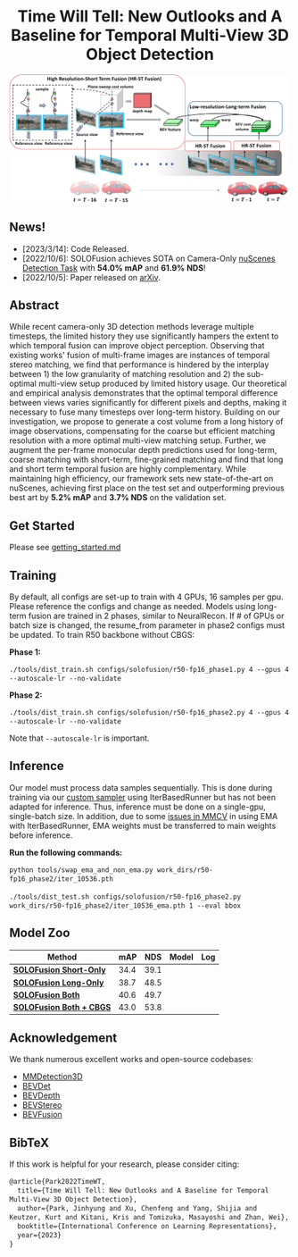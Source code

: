 <div align="center">

# Time Will Tell: New Outlooks and A Baseline for Temporal Multi-View 3D Object Detection
</div>

<p align="center">
    <img src="resources/solofusion_method.png"/ width="900">
</p>

## News!
- [2023/3/14]: Code Released.
- [2022/10/6]: SOLOFusion achieves SOTA on Camera-Only [nuScenes Detection Task](https://nuscenes.org/object-detection?externalData=all&mapData=all&modalities=Camera) with **54.0% mAP** and **61.9% NDS**!
- [2022/10/5]: Paper released on [arXiv](https://arxiv.org/abs/2210.02443).

## Abstract
While recent camera-only 3D detection methods leverage multiple timesteps, the limited history they use significantly hampers the extent to which temporal fusion can improve object perception. Observing that existing works' fusion of multi-frame images are instances of temporal stereo matching, we find that performance is hindered by the interplay between 1) the low granularity of matching resolution and 2) the sub-optimal multi-view setup produced by limited history usage. Our theoretical and empirical analysis demonstrates that the optimal temporal difference between views varies significantly for different pixels and depths, making it necessary to fuse many timesteps over long-term history. Building on our investigation, we propose to generate a cost volume from a long history of image observations, compensating for the coarse but efficient matching resolution with a more optimal multi-view matching setup. Further, we augment the per-frame monocular depth predictions used for long-term, coarse matching with short-term, fine-grained matching and find that long and short term temporal fusion are highly complementary. While maintaining high efficiency, our framework sets new state-of-the-art on nuScenes, achieving first place on the test set and outperforming previous best art by **5.2\% mAP** and **3.7\% NDS** on the validation set.

## Get Started
Please see [getting_started.md](docs/getting_started.md)

## Training
By default, all configs are set-up to train with 4 GPUs, 16 samples per gpu. Please reference the configs and change as needed. Models using long-term fusion are trained in 2 phases, similar to NeuralRecon. If # of GPUs or batch size is changed, the resume_from parameter in phase2 configs must be updated.
To train R50 backbone without CBGS:

**Phase 1:**
```shell
./tools/dist_train.sh configs/solofusion/r50-fp16_phase1.py 4 --gpus 4 --autoscale-lr --no-validate
```
**Phase 2:**
```shell
./tools/dist_train.sh configs/solofusion/r50-fp16_phase2.py 4 --gpus 4 --autoscale-lr --no-validate
```
Note that `--autoscale-lr` is important.

## Inference
Our model must process data samples sequentially. This is done during training via our [custom sampler](mmdet3d/datasets/samplers/infinite_group_each_sample_in_batch_sampler.py) using IterBasedRunner but has not been adapted for inference. Thus, inference must be done on a single-gpu, single-batch size. In addition, due to some [issues in MMCV](https://github.com/open-mmlab/mmcv/issues/2195) in using EMA with IterBasedRunner, EMA weights must be transferred to main weights before inference. 

**Run the following commands:**
```shell
python tools/swap_ema_and_non_ema.py work_dirs/r50-fp16_phase2/iter_10536.pth

./tools/dist_test.sh configs/solofusion/r50-fp16_phase2.py work_dirs/r50-fp16_phase2/iter_10536_ema.pth 1 --eval bbox
```

## Model Zoo
|Method|mAP|NDS|Model|Log
|-|-|-|-|-|
|[**SOLOFusion Short-Only**](configs/solofusion/r50-shortonly-fp16.py)|34.4|39.1||
|[**SOLOFusion Long-Only**](configs/solofusion/r50-longonly-fp16_phase2.py)|38.7|48.5||
|[**SOLOFusion Both**](configs/solofusion/r50-fp16_phase2.py)|40.6|49.7||
|[**SOLOFusion Both + CBGS**](configs/solofusion/r50-fp16_phase2.py)|43.0|53.8||

## Acknowledgement
We thank numerous excellent works and open-source codebases:
- [MMDetection3D](https://github.com/open-mmlab/mmdetection3d)
- [BEVDet](https://github.com/HuangJunJie2017/BEVDet)
- [BEVDepth](https://github.com/Megvii-BaseDetection/BEVDepth)
- [BEVStereo](https://github.com/Megvii-BaseDetection/BEVStereo)
- [BEVFusion](https://github.com/mit-han-lab/bevfusion)

## BibTeX
If this work is helpful for your research, please consider citing:
```
@article{Park2022TimeWT,
  title={Time Will Tell: New Outlooks and A Baseline for Temporal Multi-View 3D Object Detection},
  author={Park, Jinhyung and Xu, Chenfeng and Yang, Shijia and Keutzer, Kurt and Kitani, Kris and Tomizuka, Masayoshi and Zhan, Wei},
  booktitle={International Conference on Learning Representations},
  year={2023}
}
```
